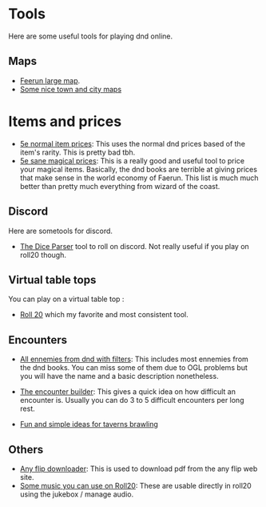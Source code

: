 # Tools

Here are some useful tools for playing dnd online.

## Maps

- [Feerun large map](https://media.wizards.com/2015/images/dnd/resources/Sword-Coast-Map_HighRes.jpg).
- [Some nice town and city maps](https://mikeschley.com/fictional-city-maps)

# Items and prices

- [5e normal item prices](https://www.kassoon.com/dnd/5e/magic-item-prices/): This uses the normal dnd prices based of the item's rarity. This is pretty bad tbh. 
- [5e sane magical prices](https://drive.google.com/file/d/0B8XAiXpOfz9cMWt1RTBicmpmUDg/view?resourcekey=0-ceHUken0_UhQ3Apa6g4SJA): This is a really good and useful tool to price your magical items. Basically, the dnd books are terrible at giving prices that make sense in the world economy of Faerun. This list is much much better than pretty much everything from wizard of the coast. 

## Discord

Here are sometools for discord.

- [The Dice Parser](https://github.com/Rolisteam/DiceParser/blob/master/HelpMe.md#if) tool to roll on discord. Not really useful if you play on roll20 though.

## Virtual table tops

You can play on a virtual table top :

- [Roll 20](https://roll20.net/welcome) which my favorite and most consistent tool.

## Encounters

- [All ennemies from dnd with filters](https://www.aidedd.org/dnd-filters/monsters.php): This includes most ennemies from the dnd books. You can miss some of them due to OGL problems but you will have the name and a basic description nonetheless.

- [The encounter builder](https://www.aidedd.org/dnd-encounter/index.php): This gives a quick idea on how difficult an encounter is. Usually you can do 3 to 5 difficult encounters per long rest.

- [Fun and simple ideas for taverns brawling](https://www.dndspeak.com/2018/02/10/100-tavern-encounters/)

## Others

- [Any flip downloader](https://github.com/Lofter1/anyflip-downloader): This is used to download pdf from the any flip web site.
- [Some music you can use on Roll20](https://tabletopaudio.com/): These are usable directly in roll20 using the jukebox / manage audio.
